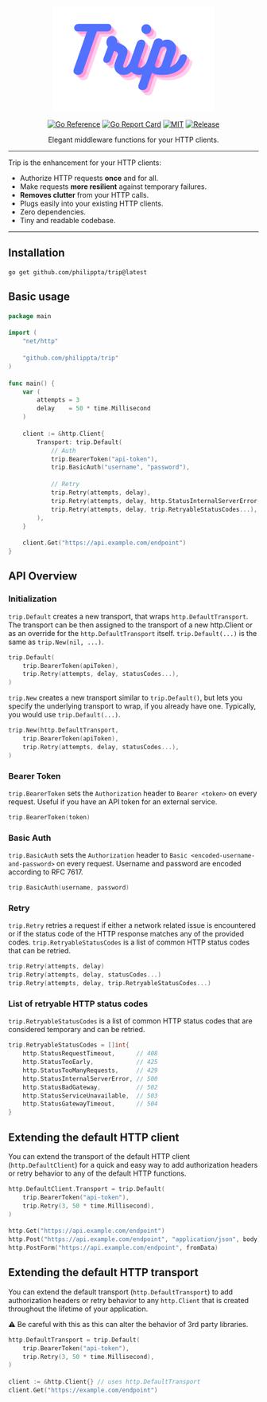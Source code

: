 <div align="center">

![Trip](https://github.com/philippta/trip/blob/assets/trip.png?raw=true)

[![Go Reference](https://pkg.go.dev/badge/github.com/philippta/trip.svg)](https://pkg.go.dev/github.com/philippta/trip) [![Go Report Card](https://goreportcard.com/badge/github.com/philippta/trip)](https://goreportcard.com/report/github.com/philippta/trip) [![MIT](https://img.shields.io/github/license/philippta/trip?style=flat)](https://github.com/philippta/trip/blob/master/LICENSE) [![Release](https://img.shields.io/github/release/philippta/trip.svg)](https://github.com/philippta/trip/releases)

Elegant middleware functions for your HTTP clients.
</div>

---

Trip is the enhancement for your HTTP clients:
- Authorize HTTP requests **once** and for all.
- Make requests **more resilient** against temporary failures.
- **Removes clutter** from your HTTP calls.
- Plugs easily into your existing HTTP clients.
- Zero dependencies.
- Tiny and readable codebase.

---

## Installation

```
go get github.com/philippta/trip@latest
```

## Basic usage

```go
package main

import (
    "net/http"

    "github.com/philippta/trip"
)

func main() {
    var (
        attempts = 3
        delay    = 50 * time.Millisecond
    )

    client := &http.Client{
        Transport: trip.Default(
            // Auth
            trip.BearerToken("api-token"),
            trip.BasicAuth("username", "password"),

            // Retry
            trip.Retry(attempts, delay),
            trip.Retry(attempts, delay, http.StatusInternalServerError, http.StatusBadGateway),
            trip.Retry(attempts, delay, trip.RetryableStatusCodes...),
        ),
    }

    client.Get("https://api.example.com/endpoint")
}
```

## API Overview

### Initialization

`trip.Default` creates a new transport, that wraps `http.DefaultTransport`. The transport can be then assigned to the transport of a new http.Client or as an override for the `http.DefaultTransport` itself. `trip.Default(...)` is the same as `trip.New(nil, ...)`.
```go
trip.Default(
    trip.BearerToken(apiToken),
    trip.Retry(attempts, delay, statusCodes...),
)
```

`trip.New` creates a new transport similar to `trip.Default()`, but lets you specify the underlying transport to wrap, if you already have one. Typically, you would use `trip.Default(...)`.

```go
trip.New(http.DefaultTransport,
    trip.BearerToken(apiToken),
    trip.Retry(attempts, delay, statusCodes...),
)
```

### Bearer Token

`trip.BearerToken` sets the `Authorization` header to `Bearer <token>` on every request. Useful if you have an API token for an external service.

```go
trip.BearerToken(token)
```

### Basic Auth

`trip.BasicAuth` sets the `Authorization` header to `Basic <encoded-username-and-password>` on every request. Username and password are encoded according to RFC 7617.

```go
trip.BasicAuth(username, password)
```

### Retry

`trip.Retry` retries a request if either a network related issue is encountered or if the status code of the HTTP response matches any of the provided codes. `trip.RetryableStatusCodes` is a list of common HTTP status codes that can be retried.

```go
trip.Retry(attempts, delay)
trip.Retry(attempts, delay, statusCodes...)
trip.Retry(attempts, delay, trip.RetryableStatusCodes...)
```

### List of retryable HTTP status codes

`trip.RetryableStatusCodes` is a list of common HTTP status codes that are considered temporary and can be retried.

```go
trip.RetryableStatusCodes = []int{
	http.StatusRequestTimeout,      // 408
	http.StatusTooEarly,            // 425
	http.StatusTooManyRequests,     // 429
	http.StatusInternalServerError, // 500
	http.StatusBadGateway,          // 502
	http.StatusServiceUnavailable,  // 503
	http.StatusGatewayTimeout,      // 504
}
```

## Extending the default HTTP client

You can extend the transport of the default HTTP client (`http.DefaultClient`) for a quick and easy way to add authorization headers or retry behavior to any of the default HTTP functions.

```go
http.DefaultClient.Transport = trip.Default(
    trip.BearerToken("api-token"),
    trip.Retry(3, 50 * time.Millisecond),
)

http.Get("https://api.example.com/endpoint")
http.Post("https://api.example.com/endpoint", "application/json", body)
http.PostForm("https://api.example.com/endpoint", fromData)
```


## Extending the default HTTP transport

You can extend the default transport (`http.DefaultTransport`) to add authorization headers or retry behavior to any `http.Client` that is created throughout the lifetime of your application.

⚠️ Be careful with this as this can alter the behavior of 3rd party libraries.

```go
http.DefaultTransport = trip.Default(
    trip.BearerToken("api-token"),
    trip.Retry(3, 50 * time.Millisecond),
)

client := &http.Client{} // uses http.DefaultTransport
client.Get("https://example.com/endpoint")
```
